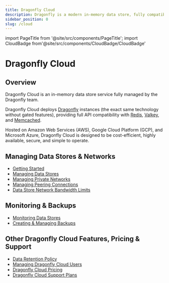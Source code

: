 ```yaml
---
title: Dragonfly Cloud
description: Dragonfly is a modern in-memory data store, fully compatible with Redis & Memcached APIs. Learn how to use Dragonfly with our comprehensive documentation.
sidebar_position: 0
slug: /cloud
---
```


import PageTitle from '@site/src/components/PageTitle';
import CloudBadge from'@site/src/components/CloudBadge/CloudBadge'

# Dragonfly Cloud

<CloudBadge/>

<PageTitle title="Dragonfly Cloud" />

## Overview

Dragonfly Cloud is an in-memory data store service fully managed by the Dragonfly team.

Dragonfly Cloud deploys [Dragonfly](https://github.com/dragonflydb/dragonfly) instances (the exact same
technology without gated features), providing full API compatibility
with [Redis](https://github.com/redis/redis), [Valkey](https://github.com/valkey-io/valkey),
and [Memcached](https://github.com/memcached/memcached).

Hosted on Amazon Web Services (AWS), Google Cloud Platform (GCP), and Microsoft Azure, Dragonfly Cloud is designed
to be cost-efficient, highly available, secure, and simple to operate.

## Managing Data Stores & Networks

- [Getting Started](getting-started.md)
- [Managing Data Stores](datastores.md)
- [Managing Private Networks](networks.md)
- [Managing Peering Connections](connections.md)
- [Data Store Network Bandwidth Limits](bandwidth.md)

## Monitoring & Backups

- [Monitoring Data Stores](monitoring.md)
- [Creating & Managing Backups](backups.md)

## Other Dragonfly Cloud Features, Pricing & Support

- [Data Retention Policy](data-retention.md)
- [Managing Dragonfly Cloud Users](users.md)
- [Dragonfly Cloud Pricing](pricing.md)
- [Dragonfly Cloud Support Plans](support.md)
